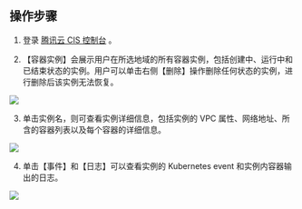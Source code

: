 ## 操作步骤

1. 登录 [腾讯云 CIS 控制台](https://console.cloud.tencent.com/cis) 。

2. 【容器实例】会展示用户在所选地域的所有容器实例，包括创建中、运行中和已结束状态的实例。用户可以单击右侧【删除】操作删除任何状态的实例，进行删除后该实例无法恢复。

 ![][1]

3. 单击实例名，则可查看实例详细信息，包括实例的 VPC 属性、网络地址、所含的容器列表以及每个容器的详细信息。

 ![][2]

4. 单击【事件】和【日志】可以查看实例的 Kubernetes event 和实例内容器输出的日志。

 ![][3]


 [1]:https://main.qcloudimg.com/raw/20167adb4650f43362acbb60ecec56da.png
 [2]:https://main.qcloudimg.com/raw/eb83747958fb3804a17df7f6e6b072bd.png
 [3]:https://main.qcloudimg.com/raw/36ca293e700c315212b057343478bcb3.png
